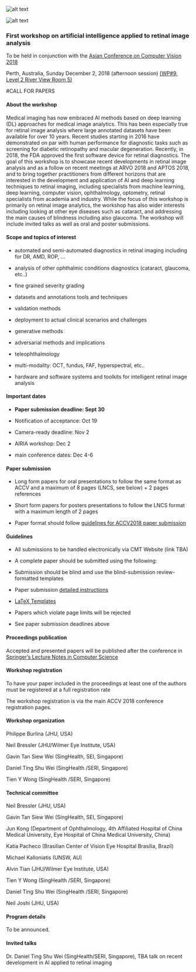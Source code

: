 ![alt text](https://resvirtualis.github.io/airia2018/AIRIA_4.png "Logo AIRIA")

![alt text](http://accv2018.net/wp-content/uploads/ACCV-logotype-missing-font-1.png)

### First workshop on artificial intelligence applied to retinal image analysis

To be held 
in conjunction with the 
[Asian Conference on Computer Vision 2018](http://accv2018.net)

Perth, Australia, Sunday December 2, 2018 (afternoon session)
[(WP#9, Level 2 River View
Room 5)](http://accv2018.net/program/#workshops)

 

#CALL FOR PAPERS

#### About the workshop

Medical imaging has now embraced AI methods based on deep learning (DL) approaches for medical image analytics. This has been especially true for retinal image analysis where large annotated datasets have been available for over 10 years. Recent studies starting in  2016 have demonstrated on par with human performance for diagnostic tasks such as screening for diabetic retinopathy and macular degeneration. Recently, in 2018, the FDA approved the first software device for retinal diagnostics. The goal of this workshop is to showcase recent developments in retinal image analysis and as a follow on recent meetings at ARVO 2018 and APTOS 2018, and to bring together practitioners from different horizons that are interested in the development and application of AI and deep learning techniques to retinal imaging, including specialists from machine learning, deep learning, computer vision, ophthalmology, optometry, retinal specialists from academia and industry. While the focus of this workshop is primarily on retinal image analytics, the workshop has also wider interests including looking at other eye diseases such as cataract, and addressing the main causes of blindness including also glaucoma. The workshop will include invited talks as well as oral and poster submissions.

 

#### Scope and topics of interest

- automated and semi-automated diagnostics in retinal imaging including for DR, AMD, ROP, ...


- analysis of other ophthalmic conditions diagnostics (cataract, glaucoma, etc..)

- fine grained severity grading

- datasets and annotations tools and techniques

- validation methods

- deployment to actual clinical scenarios and challenges

- generative methods

- adversarial methods and implications

- teleophthalmology

- multi-modality: OCT, fundus, FAF, hyperspectral, etc..

- hardware and software systems and toolkits for intelligent retinal image analysis

 

 

#### Important dates

- **Paper submission deadline:    Sept 30**  

- Notification of acceptance:   Oct 19

- Camera-ready deadline:     Nov 2

- AIRIA  workshop: Dec 2

- main conference dates: Dec 4-6

 

#### Paper submission

- Long form papers for oral presentations to follow the same format as ACCV and a maximum of 8 pages (LNCS, see below) + 2 pages references

- Short form papers for posters presentations to follow the LNCS format with a maximum length of 2 pages


- Paper format should follow  [guidelines for ACCV2018 paper submission](http://accv2018.net/call-for-papers/#guidelines)

#### Guidelines ####

- All submissions to be handled electronically via CMT Website (link TBA)

- A complete paper should be submitted using the following:

 - Submission should be blind amd use the blind-submission review-formatted templates

 - Paper submission [detailed instructions](http://accv2018.net/wp-content/uploads/accv2018submission.pdf) 

 - [LaTeX Templates](https://aiaesthetics.github.io/accv2018kit.zip)


 - Papers which violate page limits will be rejected

- See paper submission deadlines above

#### Proceedings publication ####

Accepted and presented papers will be published after the conference in [Springer’s Lecture Notes in Computer Science](https://www.springer.com/gp/computer-science/lncs?countryChanged=true)

#### Workshop registration ####

To have your paper included in the proceedings at least one of the authors must be registered at a full registration rate

The workshop registration is via the main ACCV 2018 conference registration pages.

 

#### Workshop organization

Philippe Burlina  (JHU, USA)

Neil Bressler (JHU/Wilmer Eye Institute, USA)

Gavin Tan Siew Wei (SingHealth, SEI, Singapore)

Daniel Ting Shu Wei (SingHealth /SERI, Singapore)

Tien Y Wong (SingHealth /SERI, Singapore)

 

#### Technical committee


Neil Bressler (JHU, USA)

Gavin Tan Siew Wei (SingHealth, SEI, Singapore)

Jun Kong (Department of Ophthalmology, 4th Affiliated Hospital of China Medical University, Eye Hospital of China Medical University, China)

Katia Pacheco (Brasilian Center of Vision Eye Hospital Brasília, Brazil)

Michael Kalloniatis (UNSW, AU)

Alvin Tian (JHU/Wilmer Eye Institute, USA)

Tien Y Wong (SingHealth /SERI, Singapore)

Daniel Ting Shu Wei (SingHealth /SERI, Singapore)

Neil Joshi (JHU, USA)


#### Program details


To be announced.

#### Invited talks

Dr. Daniel Ting Shu Wei (SingHealth/SERI, Singapore), TBA talk on recent development in AI applied to retinal imaging

